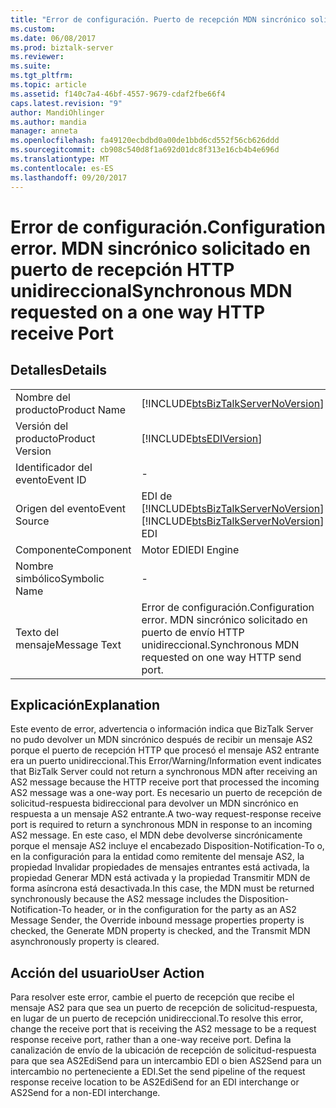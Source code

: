 ```yaml
---
title: "Error de configuración. Puerto de recepción MDN sincrónico solicitado en HTTP unidireccional | Documentos de Microsoft"
ms.custom: 
ms.date: 06/08/2017
ms.prod: biztalk-server
ms.reviewer: 
ms.suite: 
ms.tgt_pltfrm: 
ms.topic: article
ms.assetid: f140c7a4-46bf-4557-9679-cdaf2fbe66f4
caps.latest.revision: "9"
author: MandiOhlinger
ms.author: mandia
manager: anneta
ms.openlocfilehash: fa49120ecbdbd0a00de1bbd6cd552f56cb626ddd
ms.sourcegitcommit: cb908c540d8f1a692d01dc8f313e16cb4b4e696d
ms.translationtype: MT
ms.contentlocale: es-ES
ms.lasthandoff: 09/20/2017
---
```

# <a name="configuration-error-synchronous-mdn-requested-on-a-one-way-http-receive-port"></a><span data-ttu-id="519a1-103">Error de configuración.</span><span class="sxs-lookup"><span data-stu-id="519a1-103">Configuration error.</span></span> <span data-ttu-id="519a1-104">MDN sincrónico solicitado en puerto de recepción HTTP unidireccional</span><span class="sxs-lookup"><span data-stu-id="519a1-104">Synchronous MDN requested on a one way HTTP receive Port</span></span>
## <a name="details"></a><span data-ttu-id="519a1-105">Detalles</span><span class="sxs-lookup"><span data-stu-id="519a1-105">Details</span></span>  
  
|||  
|-|-|  
|<span data-ttu-id="519a1-106">Nombre del producto</span><span class="sxs-lookup"><span data-stu-id="519a1-106">Product Name</span></span>|[!INCLUDE[btsBizTalkServerNoVersion](../includes/btsbiztalkservernoversion-md.md)]|  
|<span data-ttu-id="519a1-107">Versión del producto</span><span class="sxs-lookup"><span data-stu-id="519a1-107">Product Version</span></span>|[!INCLUDE[btsEDIVersion](../includes/btsediversion-md.md)]|  
|<span data-ttu-id="519a1-108">Identificador del evento</span><span class="sxs-lookup"><span data-stu-id="519a1-108">Event ID</span></span>|-|  
|<span data-ttu-id="519a1-109">Origen del evento</span><span class="sxs-lookup"><span data-stu-id="519a1-109">Event Source</span></span>|<span data-ttu-id="519a1-110">EDI de [!INCLUDE[btsBizTalkServerNoVersion](../includes/btsbiztalkservernoversion-md.md)]</span><span class="sxs-lookup"><span data-stu-id="519a1-110">[!INCLUDE[btsBizTalkServerNoVersion](../includes/btsbiztalkservernoversion-md.md)] EDI</span></span>|  
|<span data-ttu-id="519a1-111">Componente</span><span class="sxs-lookup"><span data-stu-id="519a1-111">Component</span></span>|<span data-ttu-id="519a1-112">Motor EDI</span><span class="sxs-lookup"><span data-stu-id="519a1-112">EDI Engine</span></span>|  
|<span data-ttu-id="519a1-113">Nombre simbólico</span><span class="sxs-lookup"><span data-stu-id="519a1-113">Symbolic Name</span></span>|-|  
|<span data-ttu-id="519a1-114">Texto del mensaje</span><span class="sxs-lookup"><span data-stu-id="519a1-114">Message Text</span></span>|<span data-ttu-id="519a1-115">Error de configuración.</span><span class="sxs-lookup"><span data-stu-id="519a1-115">Configuration error.</span></span> <span data-ttu-id="519a1-116">MDN sincrónico solicitado en puerto de envío HTTP unidireccional.</span><span class="sxs-lookup"><span data-stu-id="519a1-116">Synchronous MDN requested on one way HTTP send port.</span></span>|  
  
## <a name="explanation"></a><span data-ttu-id="519a1-117">Explicación</span><span class="sxs-lookup"><span data-stu-id="519a1-117">Explanation</span></span>  
 <span data-ttu-id="519a1-118">Este evento de error, advertencia o información indica que BizTalk Server no pudo devolver un MDN sincrónico después de recibir un mensaje AS2 porque el puerto de recepción HTTP que procesó el mensaje AS2 entrante era un puerto unidireccional.</span><span class="sxs-lookup"><span data-stu-id="519a1-118">This Error/Warning/Information event indicates that BizTalk Server could not return a synchronous MDN after receiving an AS2 message because the HTTP receive port that processed the incoming AS2 message was a one-way port.</span></span> <span data-ttu-id="519a1-119">Es necesario un puerto de recepción de solicitud-respuesta bidireccional para devolver un MDN sincrónico en respuesta a un mensaje AS2 entrante.</span><span class="sxs-lookup"><span data-stu-id="519a1-119">A two-way request-response receive port is required to return a synchronous MDN in response to an incoming AS2 message.</span></span> <span data-ttu-id="519a1-120">En este caso, el MDN debe devolverse sincrónicamente porque el mensaje AS2 incluye el encabezado Disposition-Notification-To o, en la configuración para la entidad como remitente del mensaje AS2, la propiedad Invalidar propiedades de mensajes entrantes está activada, la propiedad Generar MDN está activada y la propiedad Transmitir MDN de forma asíncrona está desactivada.</span><span class="sxs-lookup"><span data-stu-id="519a1-120">In this case, the MDN must be returned synchronously because the AS2 message includes the Disposition-Notification-To header, or in the configuration for the party as an AS2 Message Sender, the Override inbound message properties property is checked, the Generate MDN property is checked, and the Transmit MDN asynchronously property is cleared.</span></span>  
  
## <a name="user-action"></a><span data-ttu-id="519a1-121">Acción del usuario</span><span class="sxs-lookup"><span data-stu-id="519a1-121">User Action</span></span>  
 <span data-ttu-id="519a1-122">Para resolver este error, cambie el puerto de recepción que recibe el mensaje AS2 para que sea un puerto de recepción de solicitud-respuesta, en lugar de un puerto de recepción unidireccional.</span><span class="sxs-lookup"><span data-stu-id="519a1-122">To resolve this error, change the receive port that is receiving the AS2 message to be a request response receive port, rather than a one-way receive port.</span></span> <span data-ttu-id="519a1-123">Defina la canalización de envío de la ubicación de recepción de solicitud-respuesta para que sea AS2EdiSend para un intercambio EDI o bien AS2Send para un intercambio no perteneciente a EDI.</span><span class="sxs-lookup"><span data-stu-id="519a1-123">Set the send pipeline of the request response receive location to be AS2EdiSend for an EDI interchange or AS2Send for a non-EDI interchange.</span></span>